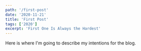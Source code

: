 ```yaml
---
path: '/first-post'
date: '2020-11-21'
title: 'First Post'
tags: ['2020']
excerpt: 'First One Is Always the Hardest'
---
```


Here is where I'm going to describe my intentions for the blog.